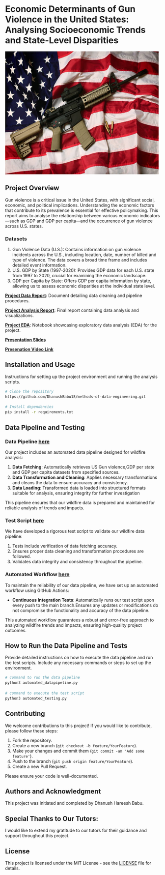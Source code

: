 # Economic Determinants of Gun Violence in the United States: Analysing Socioeconomic Trends and State-Level Disparities 
<img src="project\image.jpg" width="500" height="400">

## Project Overview
Gun violence is a critical issue in the United States, with significant social, economic, and political 
implications. Understanding the economic factors that contribute to its prevalence is essential for 
effective policymaking. This report aims to analyse the relationship between various economic 
indicators—such as GDP and GDP per capita—and the occurrence of gun violence across U.S. states. 

### Datasets
1. Gun Violence Data (U.S.): Contains information on gun violence incidents across the U.S., 
including location, date, number of killed and type of violence. The data covers a broad time 
frame and includes detailed event information. 
2. U.S. GDP by State (1997-2020): Provides GDP data for each U.S. state from 1997 to 2020, 
crucial for examining the economic landscape. 
3. GDP per Capita by State: Offers GDP per capita information by state, allowing us to assess 
economic disparities at the individual state level.

[**Project Data Report**](project/data-report.pdf): Document detailing data cleaning and pipeline procedures.

[**Project Analysis Report**](project/analysis-report.pdf): Final report containing data analysis and visualizations.

[**Project EDA**](project/EDA-report-analysis.ipynb): Notebook showcasing exploratory data analysis (EDA) for the project.

[**Presentation Slides**](project/slides.pdf)

[**Presenation Video Link**](project/presentation-video.md)

## Installation and Usage
Instructions for setting up the project environment and running the analysis scripts.

```bash
# Clone the repository
https://github.com/DhanushBabu18/methods-of-data-engineering.git

# Install dependencies
pip install -r requirements.txt

```

## Data Pipeline and Testing

### Data Pipeline [here](project/automated_datapipeline.py)
Our project includes an automated data pipeline designed for wildfire analysis:

1. **Data Fetching**: Automatically retrieves US Gun violence,GDP per state and GDP per capita datasets from specified sources.
2. **Data Transformation and Cleaning**: Applies necessary transformations and cleans the data to ensure accuracy and consistency.
3. **Data Loading**: Transformed data is loaded into structured formats suitable for analysis, ensuring integrity for further investigation

This pipeline ensures that our wildfire data is prepared and maintained for reliable analysis of trends and impacts.

### Test Script [here](project/automated_testing.py)
We have developed a rigorous test script to validate our wildfire data pipeline:

1. Tests include verification of data fetching accuracy.
2. Ensures proper data cleaning and transformation procedures are followed.
3. Validates data integrity and consistency throughout the pipeline.

### Automated Workflow [here](.github/workflows/ci.yml)
To maintain the reliability of our data pipeline, we have set up an automated workflow using GitHub Actions:

* **Continuous Integration Tests**: Automatically runs our test script upon every push to the main branch.Ensures any updates or modifications do not compromise the functionality and accuracy of the data pipeline.
  
This automated workflow guarantees a robust and error-free approach to analyzing wildfire trends and impacts, ensuring high-quality project outcomes.

## How to Run the Data Pipeline and Tests
Provide detailed instructions on how to execute the data pipeline and run the test scripts. Include any necessary commands or steps to set up the environment.

```bash
# command to run the data pipeline
python3 automated_datapipeline.py

# command to execute the test script
python3 automated_testing.py
```

## Contributing
We welcome contributions to this project! If you would like to contribute, please follow these steps:
1. Fork the repository.
2. Create a new branch (`git checkout -b feature/YourFeature`).
3. Make your changes and commit them (`git commit -am 'Add some feature'`).
4. Push to the branch (`git push origin feature/YourFeature`).
5. Create a new Pull Request.

Please ensure your code is well-documented.

## Authors and Acknowledgment
This project was initiated and completed by Dhanush Hareesh Babu. 

## Special Thanks to Our Tutors:
I would like to extend my gratitude to our tutors for their guidance and support throughout this project.

## License
This project is licensed under the MIT License - see the [LICENSE](LICENSE.md) file for details.
